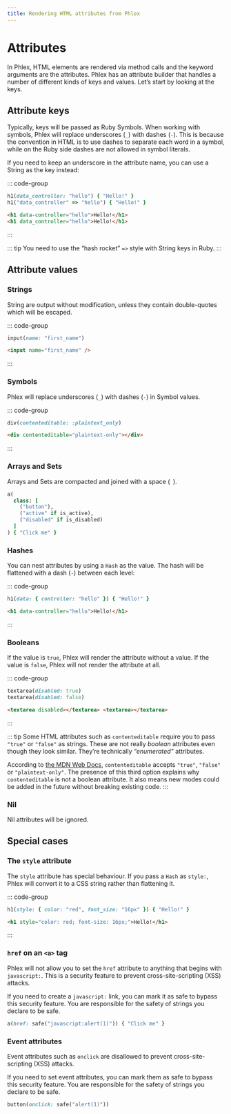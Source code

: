 ```yaml
---
title: Rendering HTML attributes from Phlex
---
```


# Attributes

In Phlex, HTML elements are rendered via method calls and the keyword arguments are the attributes. Phlex has an attribute builder that handles a number of different kinds of keys and values. Let’s start by looking at the keys.

## Attribute keys

Typically, keys will be passed as Ruby Symbols. When working with symbols, Phlex will replace underscores (`_`) with dashes (`-`). This is because the convention in HTML is to use dashes to separate each word in a symbol, while on the Ruby side dashes are not allowed in symbol literals.

If you need to keep an underscore in the attribute name, you can use a String as the key instead:

::: code-group

```ruby [Phlex]
h1(data_controller: "hello") { "Hello!" }
h1("data_controller" => "hello") { "Hello!" }
```

```html [HTML]
<h1 data-controller="hello">Hello!</h1>
<h1 data_controller="hello">Hello!</h1>
```

:::

::: tip
You need to use the “hash rocket” `=>` style with String keys in Ruby.
:::

## Attribute values

### Strings

String are output without modification, unless they contain double-quotes which will be escaped.

::: code-group

```ruby [Phlex]
input(name: "first_name")
```

```html [HTML]
<input name="first_name" />
```

:::

### Symbols

Phlex will replace underscores (`_`) with dashes (`-`) in Symbol values.

::: code-group

```ruby [Phlex]
div(contenteditable: :plaintext_only)
```

```html [HTML]
<div contenteditable="plaintext-only"></div>
```

:::

### Arrays and Sets

Arrays and Sets are compacted and joined with a space (` `).

```ruby
a(
  class: [
    ("button"),
    ("active" if is_active),
    ("disabled" if is_disabled)
  ]
) { "Click me" }
```

### Hashes

You can nest attributes by using a `Hash` as the value. The hash will be flattened with a dash (`-`) between each level:

::: code-group

```ruby [Phlex]
h1(data: { controller: "hello" }) { "Hello!" }
```

```html [HTML]
<h1 data-controller="hello">Hello!</h1>
```

:::

### Booleans

If the value is `true`, Phlex will render the attribute without a value. If the value is `false`, Phlex will not render the attribute at all.

::: code-group

```ruby [component]
textarea(disabled: true)
textarea(disabled: false)
```

```html [output]
<textarea disabled></textarea> <textarea></textarea>
```

:::

::: tip
Some HTML attributes such as `contenteditable` require you to pass `"true"` or `"false"` as strings. These are not really _boolean_ attributes even though they look similar. They’re technically _“enumerated”_ attributes.

According to [the MDN Web Docs](https://developer.mozilla.org/en-US/docs/Web/HTML/Global_attributes/contenteditable), `contenteditable` accepts `"true"`, `"false"` or `"plaintext-only"`. The presence of this third option explains why `contenteditable` is not a boolean attribute. It also means new modes could be added in the future without breaking existing code.
:::

### Nil

Nil attributes will be ignored.

## Special cases

### The `style` attribute

The `style` attribute has special behaviour. If you pass a `Hash` as `style:`, Phlex will convert it to a CSS string rather than flattening it.

::: code-group

```ruby [Phlex]
h1(style: { color: "red", font_size: "16px" }) { "Hello!" }
```

```html [HTML]
<h1 style="color: red; font-size: 16px;">Hello!</h1>
```

:::

### `href` on an `<a>` tag

Phlex will not allow you to set the `href` attribute to anything that begins with `javascript:`. This is a security feature to prevent cross-site-scripting (XSS) attacks.

If you need to create a `javascript:` link, you can mark it as safe to bypass this security feature. You are responsible for the safety of strings you declare to be safe.

```ruby
a(href: safe("javascript:alert(1)")) { "Click me" }
```

### Event attributes

Event attributes such as `onclick` are disallowed to prevent cross-site-scripting (XSS) attacks.

If you need to set event attributes, you can mark them as safe to bypass this security feature. You are responsible for the safety of strings you declare to be safe.

```ruby
button(onclick: safe("alert(1)"))
```
